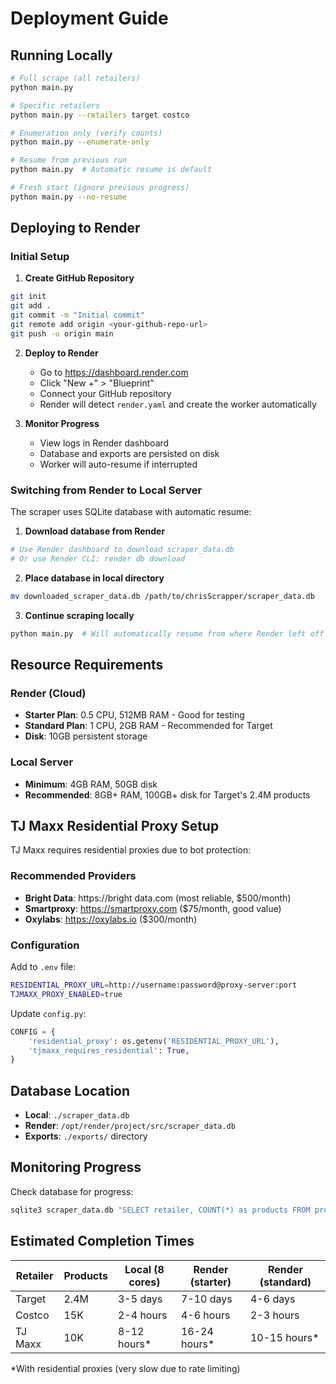 # Deployment Guide

## Running Locally

```bash
# Full scrape (all retailers)
python main.py

# Specific retailers
python main.py --retailers target costco

# Enumeration only (verify counts)
python main.py --enumerate-only

# Resume from previous run
python main.py  # Automatic resume is default

# Fresh start (ignore previous progress)
python main.py --no-resume
```

## Deploying to Render

### Initial Setup

1. **Create GitHub Repository**
```bash
git init
git add .
git commit -m "Initial commit"
git remote add origin <your-github-repo-url>
git push -u origin main
```

2. **Deploy to Render**
   - Go to https://dashboard.render.com
   - Click "New +" > "Blueprint"
   - Connect your GitHub repository
   - Render will detect `render.yaml` and create the worker automatically

3. **Monitor Progress**
   - View logs in Render dashboard
   - Database and exports are persisted on disk
   - Worker will auto-resume if interrupted

### Switching from Render to Local Server

The scraper uses SQLite database with automatic resume:

1. **Download database from Render**
```bash
# Use Render dashboard to download scraper_data.db
# Or use Render CLI: render db download
```

2. **Place database in local directory**
```bash
mv downloaded_scraper_data.db /path/to/chrisScrapper/scraper_data.db
```

3. **Continue scraping locally**
```bash
python main.py  # Will automatically resume from where Render left off
```

## Resource Requirements

### Render (Cloud)
- **Starter Plan**: 0.5 CPU, 512MB RAM - Good for testing
- **Standard Plan**: 1 CPU, 2GB RAM - Recommended for Target
- **Disk**: 10GB persistent storage

### Local Server
- **Minimum**: 4GB RAM, 50GB disk
- **Recommended**: 8GB+ RAM, 100GB+ disk for Target's 2.4M products

## TJ Maxx Residential Proxy Setup

TJ Maxx requires residential proxies due to bot protection:

### Recommended Providers
- **Bright Data**: https://bright data.com (most reliable, $500/month)
- **Smartproxy**: https://smartproxy.com ($75/month, good value)
- **Oxylabs**: https://oxylabs.io ($300/month)

### Configuration

Add to `.env` file:
```bash
RESIDENTIAL_PROXY_URL=http://username:password@proxy-server:port
TJMAXX_PROXY_ENABLED=true
```

Update `config.py`:
```python
CONFIG = {
    'residential_proxy': os.getenv('RESIDENTIAL_PROXY_URL'),
    'tjmaxx_requires_residential': True,
}
```

## Database Location

- **Local**: `./scraper_data.db`
- **Render**: `/opt/render/project/src/scraper_data.db`
- **Exports**: `./exports/` directory

## Monitoring Progress

Check database for progress:
```bash
sqlite3 scraper_data.db "SELECT retailer, COUNT(*) as products FROM products WHERE status='success' GROUP BY retailer;"
```

## Estimated Completion Times

| Retailer | Products | Local (8 cores) | Render (starter) | Render (standard) |
|----------|----------|-----------------|------------------|-------------------|
| Target   | 2.4M     | 3-5 days        | 7-10 days        | 4-6 days          |
| Costco   | 15K      | 2-4 hours       | 4-6 hours        | 2-3 hours         |
| TJ Maxx  | 10K      | 8-12 hours*     | 16-24 hours*     | 10-15 hours*      |

*With residential proxies (very slow due to rate limiting)

